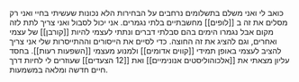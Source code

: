כואב לי ואני משלם בתשלומים נרחבים על הבחירות הלא נכונות שעשיתי בחיי
ואני רק מסלים את זה ב [[לופים]] מחשבתיים בלתי נגמרים.
אני יכול לסבול ואני צריך לתת לזה מקום אבל נגמרו הימים בהם סבלתי דברים ונתתי לעצמי להיות [[קורבן]] של עצמי ואחרים, וגם להציג את זה החוצה.
כדי לסיים את הייסורים וההתייסרות שלי אני צריך להציב לעצמי באופן תמידי [[קווים אדומים]] ולמנוע מעצמי [[השפעות רעות]].
בחסד עליון מצאתי את [[אלכוהוליסטים אנונימיים]] ואת [[12 הצעדים]] שעוזרים לי לחיות דרך חיים חדשה ומלאה במשמעות.